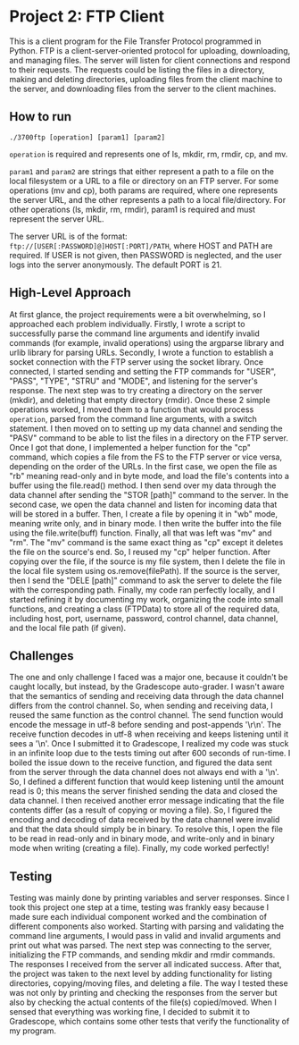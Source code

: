 # Project 2: FTP Client
This is a client program for the File Transfer Protocol programmed in Python. FTP is a client-server-oriented protocol for uploading, downloading, and managing files. The server will listen for client connections and respond to their requests. The requests could be listing the files in a directory, making and deleting directories, uploading files from the client machine to the server, and downloading files from the server to the client machines.

## How to run
```./3700ftp [operation] [param1] [param2]```

```operation``` is required and represents one of ls, mkdir, rm, rmdir, cp, and mv.

```param1``` and ```param2``` are strings that either represent a path to a file on the local filesystem or a URL to a file or directory on an FTP server. For some operations (mv and cp), both params are required, where one represents the server URL, and the other represents a path to a local file/directory. For other operations (ls, mkdir, rm, rmdir), param1 is required and must represent the server URL. 

The server URL is of the format: ```ftp://[USER[:PASSWORD]@]HOST[:PORT]/PATH```, where HOST and PATH are required. If USER is not given, then PASSWORD is neglected, and the user logs into the server anonymously. The default PORT is 21. 

## High-Level Approach
At first glance, the project requirements were a bit overwhelming, so I approached each problem individually. Firstly, I wrote a script to successfully parse the command line arguments and identify invalid commands (for example, invalid operations) using the argparse library and urlib library for parsing URLs. Secondly, I wrote a function to establish a socket connection with the FTP server using the socket library. Once connected, I started sending and setting the FTP commands for "USER", "PASS", "TYPE", "STRU" and "MODE", and listening for the server's response. The next step was to try creating a directory on the server (mkdir), and deleting that empty directory (rmdir). Once these 2 simple operations worked, I moved them to a function that would process ```operation```, parsed from the command line arguments, with a switch statement. I then moved on to setting up my data channel and sending the "PASV" command to be able to list the files in a directory on the FTP server. Once I got that done, I implemented a helper function for the "cp" command, which copies a file from the FS to the FTP server or vice versa, depending on the order of the URLs. In the first case, we open the file as "rb" meaning read-only and in byte mode, and load the file's contents into a buffer using the file.read() method. I then send over my data through the data channel after sending the "STOR [path]" command to the server. In the second case, we open the data channel and listen for incoming data that will be stored in a buffer. Then, I create a file by opening it in "wb" mode, meaning write only, and in binary mode. I then write the buffer into the file using the file.write(buff) function. Finally, all that was left was "mv" and "rm". The "mv" command is the same exact thing as "cp" except it deletes the file on the source's end. So, I reused my "cp" helper function. After copying over the file, if the source is my file system, then I delete the file in the local file system using os.remove(filePath). If the source is the server, then I send the "DELE [path]" command to ask the server to delete the file with the corresponding path. Finally, my code ran perfectly locally, and I started refining it by documenting my work, organizing the code into small functions, and creating a class (FTPData) to store all of the required data, including host, port, username, password, control channel, data channel, and the local file path (if given). 

## Challenges 
The one and only challenge I faced was a major one, because it couldn't be caught locally, but instead, by the Gradescope auto-grader. I wasn't aware that the semantics of sending and receiving data through the data channel differs from the control channel. So, when sending and receiving data, I reused the same function as the control channel. The send function would encode the message in utf-8 before sending and post-appends '\r\n'. The receive function decodes in utf-8 when receiving and keeps listening until it sees a '\n'. Once I submitted it to Gradescope, I realized my code was stuck in an infinite loop due to the tests timing out after 600 seconds of run-time. I boiled the issue down to the receive function, and figured the data sent from the server through the data channel does not always end with a '\n'. So, I defined a different function that would keep listening until the amount read is 0; this means the server finished sending the data and closed the data channel. I then received another error message indicating that the file contents differ (as a result of copying or moving a file). So, I figured the encoding and decoding of data received by the data channel were invalid and that the data should simply be in binary. To resolve this, I open the file to be read in read-only and in binary mode, and write-only and in binary mode when writing (creating a file). Finally, my code worked perfectly!

## Testing
Testing was mainly done by printing variables and server responses.
Since I took this project one step at a time, testing was frankly easy because I made sure each individual component worked and the combination of different components also worked. Starting with parsing and validating the command line arguments, I would pass in valid and invalid arguments and print out what was parsed. The next step was connecting to the server, initializing the FTP commands, and sending mkdir and rmdir commands. The responses I received from the server all indicated success. After that, the project was taken to the next level by adding functionality for listing directories, copying/moving files, and deleting a file. The way I tested these was not only by printing and checking the responses from the server but also by checking the actual contents of the file(s) copied/moved. When I sensed that everything was working fine, I decided to submit it to Gradescope, which contains some other tests that verify the functionality of my program. 


